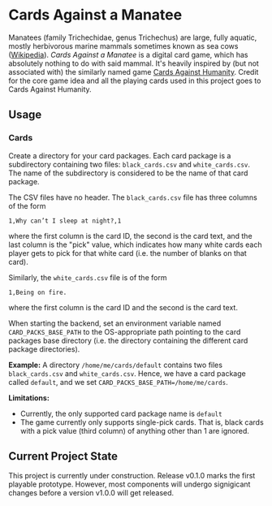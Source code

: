 # Cards Against a Manatee
Manatees (family Trichechidae, genus Trichechus) are large, fully aquatic, mostly herbivorous marine mammals sometimes
known as sea cows ([Wikipedia](https://en.wikipedia.org/wiki/Manatee)). _Cards Against a Manatee_ is a digital card
game, which has absolutely nothing to do with said mammal. It's heavily inspired by (but not associated with) the
similarly named game [Cards Against Humanity](https://www.cardsagainsthumanity.com/). Credit for the core game idea and
all the playing cards used in this project goes to Cards Against Humanity.

## Usage
### Cards
Create a directory for your card packages. Each card package is a subdirectory containing two files: `black_cards.csv`
and `white_cards.csv`. The name of the subdirectory is considered to be the name of that card package.

The CSV files have no header. The `black_cards.csv` file has three columns of the form

```
1,Why can’t I sleep at night?,1
```

where the first column is the card ID, the second is the card text, and the last column is the "pick" value, which
indicates how many white cards each player gets to pick for that white card (i.e. the number of blanks on that card).

Similarly, the `white_cards.csv` file is of the form

```
1,Being on fire.
```

where the first column is the card ID and the second is the card text.

When starting the backend, set an environment variable named `CARD_PACKS_BASE_PATH` to the OS-appropriate path
pointing to the card packages base directory (i.e. the directory containing the different card package directories).

**Example:** A directory `/home/me/cards/default` contains two files `black_cards.csv` and `white_cards.csv`. Hence,
we have a card package called `default`, and we set `CARD_PACKS_BASE_PATH=/home/me/cards`.

**Limitations:**
- Currently, the only supported card package name is `default`
- The game currently only supports single-pick cards. That is, black cards with a pick value (third column) of anything
other than 1 are ignored.

## Current Project State
This project is currently under construction. Release v0.1.0 marks the first playable prototype. However, most components will undergo signigicant changes before a version v1.0.0 will get released.
